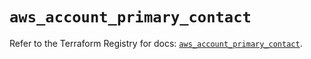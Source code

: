 # `aws_account_primary_contact`

Refer to the Terraform Registry for docs: [`aws_account_primary_contact`](https://registry.terraform.io/providers/hashicorp/aws/5.32.0/docs/resources/account_primary_contact).
